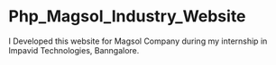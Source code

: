 # Php_Magsol_Industry_Website
I Developed this website for Magsol Company during my internship in Impavid Technologies, Banngalore.
